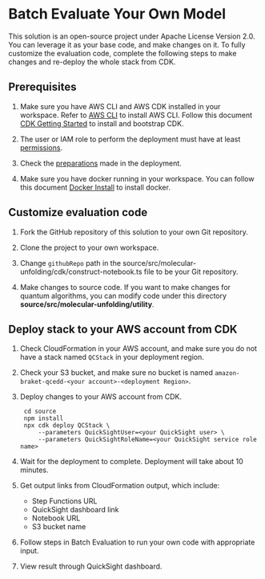 # Batch Evaluate Your Own Model

This solution is an open-source project under Apache License Version 2.0. You can leverage it as your base code, and make changes on it. To fully customize the evaluation code, complete the following steps to make changes and re-deploy the whole stack from CDK.

## Prerequisites

1. Make sure you have AWS CLI and AWS CDK installed in your workspace. Refer to [AWS CLI](https://docs.aws.amazon.com/cli/latest/userguide/getting-started-install.html) to install AWS CLI. Follow this document [CDK Getting Started](https://docs.aws.amazon.com/cdk/v2/guide/getting_started.html#getting_started_prerequisites) to install and bootstrap CDK.

2. The user or IAM role to perform the deployment must have at least [permissions](./permissions.json).

3. Check the [preparations](../../deployment.md) made in the deployment.

4. Make sure you have docker running in your workspace. You can follow this document [Docker Install](https://docs.docker.com/engine/install/) to install docker.

## Customize evaluation code

1. Fork the GitHub repository of this solution to your own Git repository.

2. Clone the project to your own workspace.

3. Change `githubRepo` path in the source/src/molecular-unfolding/cdk/construct-notebook.ts file to be your Git repository. 

4. Make changes to source code. If you want to make changes for quantum algorithms, you can modify code under this directory **source/src/molecular-unfolding/utility**.

## Deploy stack to your AWS account from CDK

1. Check CloudFormation in your AWS account, and make sure you do not have a stack named `QCStack` in your deployment region.

2. Check your S3 bucket, and make sure no bucket is named `amazon-braket-qcedd-<your account>-<deployment Region>`.

3. Deploy changes to your AWS account from CDK.


        cd source
        npm install
        npx cdk deploy QCStack \
            --parameters QuickSightUser=<your QuickSight user> \
            --parameters QuickSightRoleName=<your QuickSight service role name>
             
 
4. Wait for the deployment to complete. Deployment will take about 10 minutes. 

5. Get output links from CloudFormation output, which include:
    - Step Functions URL
    - QuickSight dashboard link
    - Notebook URL
    - S3 bucket name

6. Follow steps in Batch Evaluation to run your own code with appropriate input.

7. View result through QuickSight dashboard.
